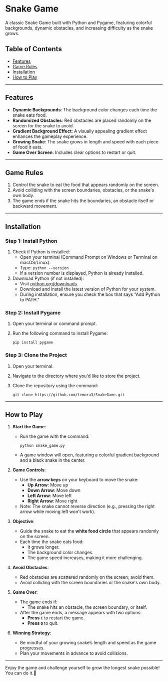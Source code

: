 # Snake Game

A classic Snake Game built with Python and Pygame, featuring colorful backgrounds, dynamic obstacles, and increasing difficulty as the snake grows.

## Table of Contents
- [Features](#features)
- [Game Rules](#game-rules)
- [Installation](#installation)
- [How to Play](#how-to-play)

---

## Features
- **Dynamic Backgrounds**: The background color changes each time the snake eats food.
- **Randomized Obstacles**: Red obstacles are placed randomly on the screen for the snake to avoid.
- **Gradient Background Effect**: A visually appealing gradient effect enhances the gameplay experience.
- **Growing Snake**: The snake grows in length and speed with each piece of food it eats.
- **Game Over Screen**: Includes clear options to restart or quit.

---

## Game Rules
1. Control the snake to eat the food that appears randomly on the screen.
2. Avoid colliding with the screen boundaries, obstacles, or the snake's own body.
3. The game ends if the snake hits the boundaries, an obstacle itself or backward movement.

---

## Installation

### Step 1: Install Python
1. Check if Python is installed:
   - Open your terminal (Command Prompt on Windows or Terminal on macOS/Linux).
   - Type: `python --version`
   - If a version number is displayed, Python is already installed.
2. Download Python (if not installed):
   - Visit [python.org/downloads](https://www.python.org/downloads/).
   - Download and install the latest version of Python for your system.
   - During installation, ensure you check the box that says "Add Python to PATH."

### Step 2: Install Pygame
1. Open your terminal or command prompt.
2. Run the following command to install Pygame:
   
    `pip install pygame`

### Step 3: Clone the Project
1. Open your terminal.
2. Navigate to the directory where you'd like to store the project.
3. Clone the repository using the command:

   `git clone https://github.com/temora3/SnakeGame.git`

---

## How to Play

1. **Start the Game**:
   - Run the game with the command:

      `python snake_game.py`
   - A game window will open, featuring a colorful gradient background and a black snake in the center.

2. **Game Controls**:
   - Use the **arrow keys** on your keyboard to move the snake:
     - **Up Arrow**: Move up
     - **Down Arrow**: Move down
     - **Left Arrow**: Move left
     - **Right Arrow**: Move right
   - Note: The snake cannot reverse direction (e.g., pressing the right arrow while moving left won't work).

3. **Objective**:
   - Guide the snake to eat the **white food circle** that appears randomly on the screen.
   - Each time the snake eats food:
     - It grows longer.
     - The background color changes.
     - The game speed increases, making it more challenging.

4. **Avoid Obstacles**:
   - Red obstacles are scattered randomly on the screen; avoid them.
   - Avoid colliding with the screen boundaries or the snake's own body.

5. **Game Over**:
   - The game ends if:
     - The snake hits an obstacle, the screen boundary, or itself.
   - After the game ends, a message appears with two options:
     - **Press `C`** to restart the game.
     - **Press `Q`** to quit.

6. **Winning Strategy**:
   - Be mindful of your growing snake’s length and speed as the game progresses.
   - Plan your movements in advance to avoid collisions.

---

Enjoy the game and challenge yourself to grow the longest snake possible!
You can do it.🚀
